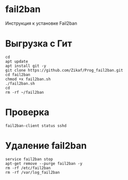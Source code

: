 # fail2ban
Инструкция к установке Fail2ban

# Выгрузка с Гит
```
cd
apt update
apt install git -y
git clone https://github.com/Zikaf/Prog_fail2ban.git
cd fail2ban
chmod +x fail2ban.sh
./fail2ban.sh
cd
rm -rf ~/fail2ban
```
# Проверка
```
fail2ban-client status sshd
```
# Удаление fail2ban
```
service fail2ban stop
apt-get remove --purge fail2ban -y
rm -rf /etc/fail2ban
rm -rf /var/log_fail2ban
```
